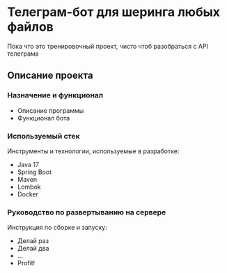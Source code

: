 # Телеграм-бот для шеринга любых файлов
Пока что это тренировочный проект, чисто чтоб разобраться с API телеграма

## Описание проекта

### Назначение и функционал

* Описание программы
* Функционал бота

### Используемый стек
Инструменты и технологии, используемые в разработке:

* Java 17
* Spring Boot
* Maven
* Lombok
* Docker

### Руководство по развертыванию на сервере
Инструкция по сборке и запуску:

* Делай раз
* Делай два
* ...
* Profit!